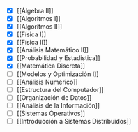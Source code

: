 - [x] [[Álgebra II]]
- [x] [[Algoritmos I]]
- [x] [[Algoritmos II]]
- [x] [[Física I]]
- [x] [[Física II]]
- [x] [[Análisis Matemático II]]
- [x] [[Probabilidad y Estadistica]]
- [x] [[Matemática Discreta]]
- [ ] [[Modelos y Optimización I]]
- [ ] [[Análisis Numérico]]
- [ ] [[Estructura del Computador]]
- [ ] [[Organización de Datos]]
- [ ] [[Análisis de la Información]]
- [ ] [[Sistemas Operativos]]
- [ ] [[Introducción a Sistemas Distribuidos]]
